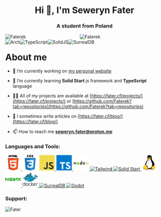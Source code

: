 <h1 align="center">Hi 👋, I'm Seweryn Fater</h1>
<h3 align="center">A student from Poland</h3>

<img align="left" width="47%" src="https://github-readme-stats.vercel.app/api?username=faterek&count_private=true&show_icons=true&locale=en&theme=city_lights" alt="Faterek" />
<img align="left" width="47%" src="https://github-readme-stats.vercel.app/api/top-langs?username=faterek&layout=compact&show_icons=true&locale=en&layout=compact&theme=city_lights" alt="Faterek" />

<img align="left" alt="Arch" src="https://img.shields.io/badge/Arch%20Linux-1793D1?logo=arch-linux&logoColor=fff&style=for-the-badge" />
<img align="left" alt="TypeScript" src="https://img.shields.io/badge/typescript-%23007ACC.svg?style=for-the-badge&logo=typescript&logoColor=white" />
<img align="left" alt="SolidJS" src="https://img.shields.io/badge/SolidJS-2c4f7c?style=for-the-badge&logo=solid&logoColor=c8c9cb" />
<img align="left" alt="SurrealDB" src="https://img.shields.io/badge/SurrealDB-FF00A0?style=for-the-badge&logo=surrealdb&logoColor=white" />  <br />

<h1>About me</h1>
  
- 🔭 I’m currently working on [my personal website](https://github.com/portfolio-website)

- 🌱 I’m currently learning **Solid Start** js framework and **TypeScript** language

- 👨‍💻 All of my projects are available at [https://fater.cf/projects/](https://fater.cf/projects/) or [https://github.com/Faterek?tab=repositories](https://github.com/Faterek?tab=repositories)

- 📝 I sometimes write articles on [https://fater.cf/blog/](https://fater.cf/blog/)

- 📫 How to reach me **seweryn.fater@proton.me**

<h3>Languages and Tools:</h3>
<a href="https://www.w3.org/html/" target="_blank" rel="noreferrer"> <img src="https://raw.githubusercontent.com/devicons/devicon/master/icons/html5/html5-original-wordmark.svg" alt="HTML5" width="50" height="50"/> </a>
<a href="https://www.w3schools.com/css/" target="_blank" rel="noreferrer"> <img src="https://raw.githubusercontent.com/devicons/devicon/master/icons/css3/css3-original-wordmark.svg" alt="CSS3" width="50" height="50"/></a>
<a href="https://developer.mozilla.org/en-US/docs/Web/JavaScript" target="_blank" rel="noreferrer"> <img src="https://raw.githubusercontent.com/devicons/devicon/master/icons/javascript/javascript-original.svg" alt="Javascript" width="50" height="50"/> </a>
<a href="https://www.typescriptlang.org/" target="_blank" rel="noreferrer"> <img src="https://raw.githubusercontent.com/devicons/devicon/master/icons/typescript/typescript-original.svg" alt="TypeScript" width="50" height="50"/> </a>
<a href="https://nodejs.org" target="_blank" rel="noreferrer"> <img src="https://raw.githubusercontent.com/devicons/devicon/master/icons/nodejs/nodejs-original-wordmark.svg" alt="NodeJS" width="50" height="50"/> </a>
<a href="https://tailwindcss.com/" target="_blank" rel="noreferrer"> <img src="https://www.vectorlogo.zone/logos/tailwindcss/tailwindcss-icon.svg" alt="Tailwind" width="50" height="50"/> </a>
<a href="https://start.solidjs.com/" target="_blank" rel="noreferrer"> <img src="https://www.solidjs.com/img/logo/without-wordmark/logo.svg" alt="Solid Start" width="50" height="50"/> </a>
<a href="https://www.linux.org/" target="_blank" rel="noreferrer"> <img src="https://raw.githubusercontent.com/devicons/devicon/master/icons/linux/linux-original.svg" alt="GNU/Linux" width="50" height="50"/> </a>
<a href="https://www.nginx.com" target="_blank" rel="noreferrer"> <img src="https://raw.githubusercontent.com/devicons/devicon/master/icons/nginx/nginx-original.svg" alt="nginx" width="50" height="50"/> </a>
<a href="https://www.docker.com/" target="_blank" rel="noreferrer"> <img src="https://raw.githubusercontent.com/devicons/devicon/master/icons/docker/docker-original-wordmark.svg" alt="Docker" width="50" height="50"/> </a>
<a href="https://surrealdb.com/" target="_blank" rel="noreferrer"> <img src="https://avatars.githubusercontent.com/u/10982346" alt="SurrealDB" width="50" height="50"/> </a>
<a href="https://godotengine.org/" target="_blank" rel="noreferrer"> <img src="https://cdn.jsdelivr.net/gh/devicons/devicon/icons/godot/godot-original.svg" alt="Godot" width="50" height="50"/> </a>

<h3>Support:</h3>
<p><a href="https://www.buymeacoffee.com/Fater"> <img align="left" src="https://cdn.buymeacoffee.com/buttons/v2/default-yellow.png" height="50" width="210" alt="Fater" /></a></p>
